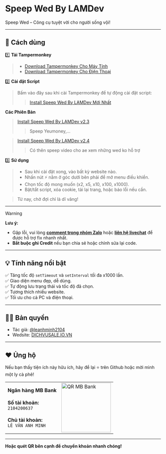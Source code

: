 # Speep Wed By LAMDev

Speep Wed – Công cụ tuyệt vời cho người sống vội!

---

## 🚀 Cách dùng

1️⃣ **Tải Tampermonkey**

>- [Download Tampermonkey Cho Máy Tính](https://chromewebstore.google.com/detail/tampermonkey/dhdgffkkebhmkfjojejmpbldmpobfkfo)
>- [Download Tampermonkey Cho Điện Thoại](https://chromewebstore.google.com/detail/tampermonkey-legacy/lcmhijbkigalmkeommnijlpobloojgfn)

2️⃣ **Cài đặt Script**

>Bấm vào đây sau khi cài Tampermonkey để tự động cài đặt script:
>>[Install Speep Wed By LAMDev Mới Nhất ](https://github.com/leanhminh2104/Speep-Wed-By-LAMDev/raw/main/speep-wed-by-lamdev.user.js)

**Các Phiên Bản**

>[Install Speep Wed By LAMDev v2.3 ](https://github.com/leanhminh2104/Speep-Wed-By-LAMDev/blob/raw/speep-wed-by-lamdev-v2.3.js)
>>Speep Yeumoney,...

>[Install Speep Wed By LAMDev v2.4 ](https://github.com/leanhminh2104/Speep-Wed-By-LAMDev/blob/raw/speep-wed-by-lamdev-v2.4.js)
>>Có thên speep video cho ae xem những wed ko hỗ trợ

3️⃣ **Sử dụng**

>- Sau khi cài đặt xong, vào bất kỳ website nào.
>- Nhấn nút ⚡ nằm ở góc dưới bên phải để mở menu điều khiển.
>- Chọn tốc độ mong muốn (x2, x5, x10, x100, x1000).
>- Bật/tắt script, xóa cookie, tải lại trang, hoặc báo lỗi nếu cần.

> Từ nay, chờ đợi chỉ là dĩ vãng!

---

> [!WARNING]
>**Lưu ý:**
>- Gặp lỗi, vui lòng [**comment trong nhóm Zalo**](https://zalo.me/g/boiqoq426) hoặc [**liên hệ livechat**](https://support.dichvusale.io.vn) để được hỗ trợ fix nhanh nhất.
>- **Bắt buộc ghi Credit** nếu bạn chia sẻ hoặc chỉnh sửa lại code.

---

## 💡 Tính năng nổi bật

✅ Tăng tốc độ `setTimeout` và `setInterval` tối đa x1000 lần.  
✅ Giao diện menu đẹp, dễ dùng.  
✅ Tự động lưu trạng thái và tốc độ đã chọn.  
✅ Tương thích nhiều website.  
✅ Tối ưu cho cả PC và điện thoại.

---

## 👨‍💻 Bản quyền

- Tác giả: [@leanhminh2104](https://github.com/leanhminh2104)
- Wedsite: [DICHVUSALE.IO.VN](https://dichvusale.io.vn)

---


## ❤️ Ủng hộ

Nếu bạn thấy tiện ích này hữu ích, hãy để lại ⭐ trên Github hoặc mời mình một ly cà phê!

<table>
  <tr>
    <td>
      <b>Ngân hàng MB Bank</b><br><br>
      <b>Số tài khoản:</b><br>
      <code>2104200637</code><br><br>
      <b>Chủ tài khoản:</b><br>
      <code>LÊ VĂN ANH MINH</code>
    </td>
    <td>
      <img src="https://img.vietqr.io/image/MB-2104200637-qr_only.png" alt="QR MB Bank" width="160" />
    </td>
  </tr>
</table>

---

<b>Hoặc quét QR bên cạnh để chuyển khoản nhanh chóng!</b>
